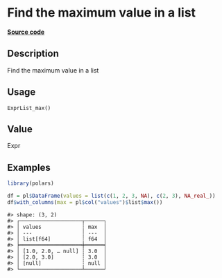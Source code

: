 

# Find the maximum value in a list

[**Source code**](https://github.com/pola-rs/r-polars/tree/main/R/expr__list.R#L29)

## Description

Find the maximum value in a list

## Usage

<pre><code class='language-R'>ExprList_max()
</code></pre>

## Value

Expr

## Examples

``` r
library(polars)

df = pl$DataFrame(values = list(c(1, 2, 3, NA), c(2, 3), NA_real_))
df$with_columns(max = pl$col("values")$list$max())
```

    #> shape: (3, 2)
    #> ┌────────────────────┬──────┐
    #> │ values             ┆ max  │
    #> │ ---                ┆ ---  │
    #> │ list[f64]          ┆ f64  │
    #> ╞════════════════════╪══════╡
    #> │ [1.0, 2.0, … null] ┆ 3.0  │
    #> │ [2.0, 3.0]         ┆ 3.0  │
    #> │ [null]             ┆ null │
    #> └────────────────────┴──────┘
